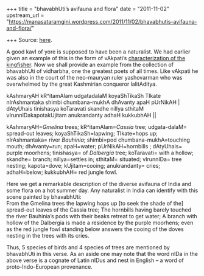 +++
title = "bhavabhUti’s avifauna and flora"
date = "2011-11-02"
upstream_url = "https://manasataramgini.wordpress.com/2011/11/02/bhavabhutis-avifauna-and-flora/"

+++
Source: [here](https://manasataramgini.wordpress.com/2011/11/02/bhavabhutis-avifauna-and-flora/).

A good kavI of yore is supposed to have been a naturalist. We had earlier given an example of this in the form of vAkpati’s [characterization of the kingfisher](https://manasataramgini.wordpress.com/2010/07/30/the-kingfisher/). Now we shall provide an example from the collection of bhavabhUti of vidharbha, one the greatest poets of all times. Like vAkpati he was also in the court of the neo-mauryan ruler yashovarman who was overwhelmed by the great Kashmirian conqueror lalitAditya.

kAshmaryAH kR^itamAlam udgatadalaM koyaShTikaSh TIkate nIrAshmantaka shimbi chumbana-mukhA dhAvanty apaH pUrNikAH \|  
dAtyUhais tinishasya koTaravati skandhe nilIya sthitaM vIrunnIDakapotakUjitam anukrandanty adhaH kukkubhAH \|\|

kAshmaryAH=*Gmelina* trees; kR^itamAlam=*Cassia* tree; udgata-dalaM= spread-out leaves; koyaShTikaSh=lapwing; TIkate=hops up; nIrAshmantaka= river *Bauhinia*; shimbi=pod chumbana-mukhA=touching mouth; dhAvanty=run; apaH=water; pUrNikAH=hornbills ; dAtyUhais= purple moorhens; tinishasya= of *Dalbergia* tree; koTaravati= with a hollow; skandhe= branch; nilIya=settles in; sthitaM= situated; vIrunnIDa= tree nesting; kapota=dove; kUjitam=cooing; anukrandanty= cries; adhaH=below; kukkubhAH= red jungle fowl.

Here we get a remarkable description of the diverse avifauna of India and some flora on a hot summer day. Any naturalist in India can identify with this scene painted by bhavabhUti:  
From the Gmelina trees the lapwing hops up \[to seek the shade of the\] spread-out leaves of the Cassia tree; The hornbills having barely touched the river Bauhinia’s pods with their beaks retreat to get water; A branch with hollow of the Dalbergia is made a residence by the purple moorhens; even as the red jungle fowl standing below answers the cooing of the doves nesting in the trees with its cries.

Thus, 5 species of birds and 4 species of trees are mentioned by bhavabhUti in this verse. As an aside one may note that the word nIDa in the above verse is a cognate of Latin nIDus and nest in English – a word of proto-Indo-European provenance.

